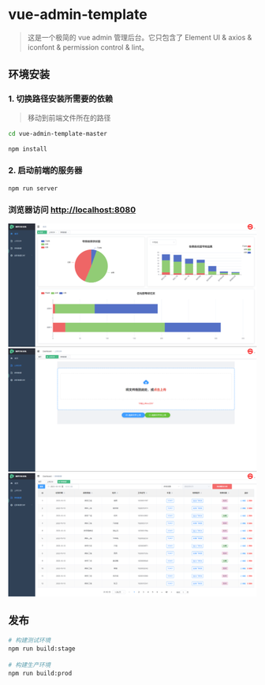 # vue-admin-template

> 这是一个极简的 vue admin 管理后台。它只包含了 Element UI & axios & iconfont & permission control & lint。

## 环境安装

### 1. 切换路径安装所需要的依赖

> 移动到前端文件所在的路径

```bash
cd vue-admin-template-master
```

```bash
npm install
```

### 2. 启动前端的服务器
```bash
npm run server
```

### 浏览器访问 [http://localhost:8080](http://localhost:8080)
![alt text](dashbord.png)
![alt text](upload.png)
![alt text](table.png)

## 发布

```bash
# 构建测试环境
npm run build:stage

# 构建生产环境
npm run build:prod
```